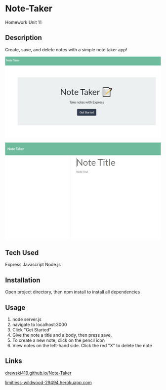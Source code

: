 # Note-Taker

Homework  Unit 11


## Description

Create, save, and delete notes with a simple note taker app!

![NoteTaker1](images/Notetaker1.png)

![NoteTaker2](images/Notetaker2.png)


## Tech Used
Express
Javascript
Node.js


## Installation

Open project directory, then npm install to install all dependencies


## Usage

1. node server.js
2.  navigate to localhost:3000
3.  Click "Get Started"
4.  Give the note a title and a body, then press save.
5.  To create a new note, click on the pencil icon
6.  View notes on the left-hand side. Click the red "X" to delete the note


## Links

[drewski419.github.io/Note-Taker](https://drewski419.github.io/Note-Taker/)

[limitless-wildwood-29494.herokuapp.com](https://limitless-wildwood-29494.herokuapp.com/)

